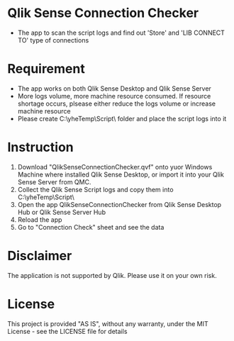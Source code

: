 # Qlik Sense Connection Checker
- The app to scan the script logs and find out 'Store' and 'LIB CONNECT TO' type of connections

# Requirement
- The app works on both Qlik Sense Desktop and Qlik Sense Server
- More logs volume, more machine resource consumed. If resource shortage occurs, plsease either reduce the logs volume or increase machine resource
- Please create C:\yheTemp\Script\ folder and place the script logs into it

# Instruction
1. Download "QlikSenseConnectionChecker.qvf" onto yuor Windows Machine where installed Qlik Sense Desktop, or import it into your Qlik Sense Server from QMC.
2. Collect the Qlik Sense Script logs and copy them into C:\yheTemp\Script\
3. Open the app QlikSenseConnectionChecker from Qlik Sense Desktop Hub or Qlik Sense Server Hub
4. Reload the app
5. Go to "Connection Check" sheet and see the data

# Disclaimer
The application is not supported by Qlik. Please use it on your own risk. 

# License
This project is provided "AS IS", without any warranty, under the MIT License - see the LICENSE file for details
